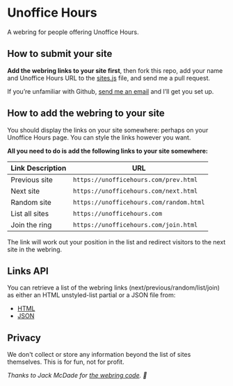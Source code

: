 # Unoffice Hours
A webring for people offering Unoffice Hours.

## How to submit your site

**Add the webring links to your site first**, then fork this repo, add your name and Unoffice Hours URL to the [sites.js](https://github.com/websmyth/unoffice-hours-webring/blob/main/sites.js) file, and send me a pull request. 

If you’re unfamiliar with Github, [send me an email](mailto:dave@websmyth.co.uk) and I’ll get you set up.

## How to add the webring to your site

You should display the links on your site somewhere: perhaps on your Unoffice Hours page. You can style the links however you want.

**All you need to do is add the following links to your site somewhere:**

| Link Description | URL |
|---|---|
| Previous site | `https://unofficehours.com/prev.html` |
| Next site | `https://unofficehours.com/next.html` |
| Random site | `https://unofficehours.com/random.html` |
| List all sites | `https://unofficehours.com` |
| Join the ring | `https://unofficehours.com/join.html` |

The link will work out your position in the list and redirect visitors to the next site in the webring.

## Links API

You can retrieve a list of the webring links (next/previous/random/list/join) as either an HTML unstyled-list partial or a JSON file from:

* [HTML](https://unofficehours.com/links.html)
* [JSON](https://unofficehours.com/links.json)

## Privacy

We don't collect or store any information beyond the list of sites themselves. This is for fun, not for profit.

_Thanks to Jack McDade for [the webring code](https://github.com/jackmcdade/weird-wide-webring). 🙏_
